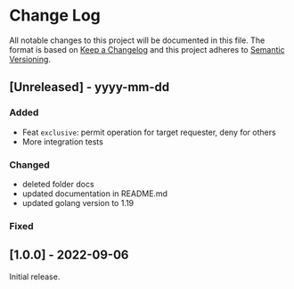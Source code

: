 # Change Log

All notable changes to this project will be documented in this file.
The format is based on [Keep a Changelog](http://keepachangelog.com/)
and this project adheres to [Semantic Versioning](http://semver.org/).

## [Unreleased] - yyyy-mm-dd

### Added

- Feat `exclusive`: permit operation for target requester, deny for others
- More integration tests

### Changed

- deleted folder docs
- updated documentation in README.md
- updated golang version to 1.19

### Fixed

## [1.0.0] - 2022-09-06
  
Initial release.
